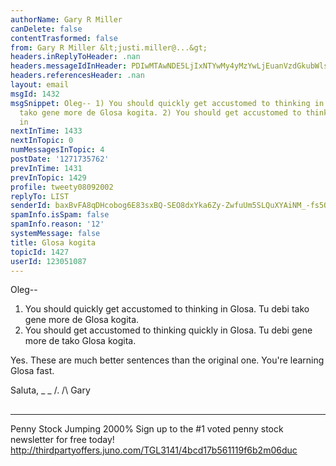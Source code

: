 ```yaml
---
authorName: Gary R Miller
canDelete: false
contentTrasformed: false
from: Gary R Miller &lt;justi.miller@...&gt;
headers.inReplyToHeader: .nan
headers.messageIdInHeader: PDIwMTAwNDE5LjIxNTYwMy4yMzYwLjEuanVzdGkubWlsbGVyQGp1bm8uY29tPg==
headers.referencesHeader: .nan
layout: email
msgId: 1432
msgSnippet: Oleg-- 1) You should quickly get accustomed to thinking in Glosa. Tu debi
  tako gene more de Glosa kogita. 2) You should get accustomed to thinking quickly
  in
nextInTime: 1433
nextInTopic: 0
numMessagesInTopic: 4
postDate: '1271735762'
prevInTime: 1431
prevInTopic: 1429
profile: tweety08092002
replyTo: LIST
senderId: baxBvFA8qDHcobog6E83sxBQ-SEO8dxYka6Zy-ZwfuUm5SLQuXYAiNM_-fs5OYdS6tje8jIymL-pZ2cqZYUrAJXalf_WysOb_dZGyg
spamInfo.isSpam: false
spamInfo.reason: '12'
systemMessage: false
title: Glosa kogita
topicId: 1427
userId: 123051087
---
```


Oleg--

1) You should quickly get accustomed to thinking in Glosa. 
   Tu debi tako gene more de Glosa kogita.
2) You should get accustomed to thinking quickly in Glosa.
   Tu debi gene more de tako Glosa kogita.

Yes.  These are much better sentences than the original one.  You're
learning Glosa fast.

Saluta,
_ _
/.
/\   Gary
##
____________________________________________________________
Penny Stock Jumping 2000%
Sign up to the #1 voted penny stock newsletter for free today!
http://thirdpartyoffers.juno.com/TGL3141/4bcd17b561119f6b2m06duc

